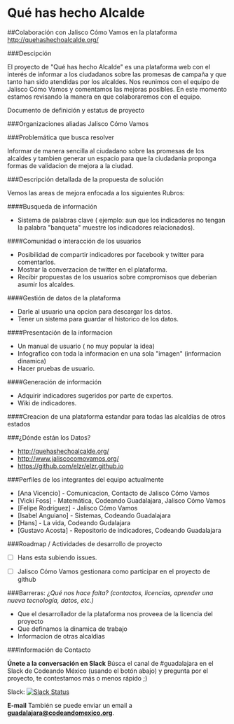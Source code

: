
# Qué has hecho Alcalde
##Colaboración con Jalisco Cómo Vamos en la plataforma http://quehashechoalcalde.org/

###Descipción

El proyecto de "Qué has hecho Alcalde" es una plataforma web con el interés de informar a los ciudadanos sobre las promesas de campaña y que tanto han sido atendidas por los alcaldes.  Nos reunimos con el equipo de Jalisco Cómo Vamos y comentamos las mejoras posibles. En este momento estamos revisando la manera en que colaboraremos con el equipo.


Documento de definición y estatus de proyecto



###Organizaciones aliadas
  Jalisco Cómo Vamos
  
###Problemática que busca resolver

Informar de manera sencilla al ciudadano sobre las promesas de los alcaldes y tambien generar un espacio para que la ciudadania proponga formas de validacion de mejora a la ciudad.


###Descripción detallada de la propuesta de solución

Vemos las areas de mejora enfocada a los siguientes Rubros:


####Busqueda de información

  * Sistema de palabras clave ( ejemplo: aun que los indicadores no tengan la palabra "banqueta" muestre los indicadores relacionados).
  

####Comunidad o interacción de los usuarios
* Posibilidad de compartir indicadores por facebook y twitter para comentarlos.
* Mostrar la converzacion de twitter en el plataforma.
* Recibir propuestas de los usuarios sobre compromisos que deberian asumir los alcaldes.


####Gestión de datos de la plataforma

* Darle al usuario una opcion para descargar los datos.
* Tener un sistema para guardar el historico de los datos.


####Presentación de la informacion

* Un manual de usuario ( no muy popular la idea)
* Infografico con toda la informacion en una sola "imagen" (informacion dinamica)
* Hacer pruebas de usuario.

####Generación de información

* Adquirir indicadores sugeridos por parte de expertos.
* Wiki de indicadores.


####Creacion de una plataforma estandar para todas las alcaldias de otros estados



###¿Dónde están los Datos?
* http://quehashechoalcalde.org/
* http://www.jaliscocomovamos.org/
* https://github.com/elzr/elzr.github.io


###Perfiles de los integrantes del equipo actualmente

* [Ana Vicencio] - Comunicacion, Contacto de Jalisco Cómo Vamos 
* [Vicki Foss] - Matemática, Codeando Guadalajara, Jalisco Cómo Vamos
* [Felipe Rodríguez] - Jalisco Cómo Vamos
* [Isabel Anguiano] - Sistemas, Codeando Guadalajara
* [Hans] - La vida, Codeando Gudalajara
* [Gustavo Acosta] - Repositorio de indicadores, Codeando Guadalajara



###Roadmap / Actividades de desarrollo de proyecto
  
  - [ ] Hans esta subiendo issues.
  - [ ] Jalisco Cómo Vamos gestionara como participar en el proyecto de github
  

  
###Barreras: 
_¿Qué nos hace falta? (contactos, licencias, aprender una nueva tecnología, datos, etc.)_

  *  Que el desarrollador de la plataforma nos proveea de la licencia del proyecto 
  *  Que definamos la dinamica de trabajo
  *  Informacion de otras alcaldias
  

###Información de Contacto

**Únete a la conversación en Slack**
Búsca el canal de #guadalajara en el Slack de Codeando México (usando el botón abajo) y pregunta por el proyecto, te contestamos más o menos rápido ;)

Slack: [![Slack Status](http://codeandomexico-slack.herokuapp.com/badge.svg)](http://codeandomexico-slack.herokuapp.com/)

**E-mail**
También se puede enviar un email a **guadalajara@codeandomexico.org**.


